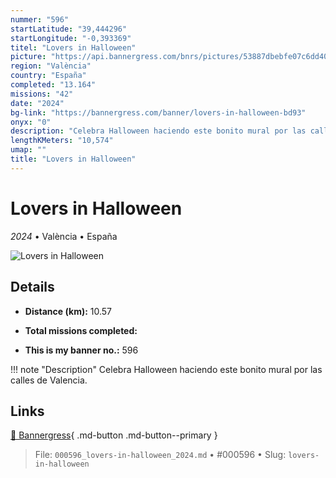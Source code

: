 ```yaml
---
nummer: "596"
startLatitude: "39,444296"
startLongitude: "-0,393369"
titel: "Lovers in Halloween"
picture: "https://api.bannergress.com/bnrs/pictures/53887dbebfe07c6dd4073575ca5cc182"
region: "València"
country: "España"
completed: "13.164"
missions: "42"
date: "2024"
bg-link: "https://bannergress.com/banner/lovers-in-halloween-bd93"
onyx: "0"
description: "Celebra Halloween haciendo este bonito mural por las calles de Valencia."
lengthKMeters: "10,574"
umap: ""
title: "Lovers in Halloween"
---
```

# Lovers in Halloween

*2024* • València • España

![Lovers in Halloween](https://api.bannergress.com/bnrs/pictures/53887dbebfe07c6dd4073575ca5cc182)

## Details
- **Distance (km):** 10.57

- **Total missions completed:** 
- **This is my banner no.:** 596


!!! note "Description"
    Celebra Halloween haciendo este bonito mural por las calles de Valencia.



## Links
[🔗 Bannergress](https://bannergress.com/banner/lovers-in-halloween-bd93){ .md-button .md-button--primary }



> File: `000596_lovers-in-halloween_2024.md` • #000596 • Slug: `lovers-in-halloween`
